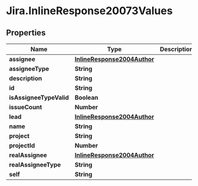 # Jira.InlineResponse20073Values

## Properties

Name | Type | Description | Notes
------------ | ------------- | ------------- | -------------
**assignee** | [**InlineResponse2004Author**](InlineResponse2004Author.md) |  | [optional] 
**assigneeType** | **String** |  | 
**description** | **String** |  | 
**id** | **String** |  | 
**isAssigneeTypeValid** | **Boolean** |  | 
**issueCount** | **Number** |  | 
**lead** | [**InlineResponse2004Author**](InlineResponse2004Author.md) |  | [optional] 
**name** | **String** |  | 
**project** | **String** |  | 
**projectId** | **Number** |  | 
**realAssignee** | [**InlineResponse2004Author**](InlineResponse2004Author.md) |  | [optional] 
**realAssigneeType** | **String** |  | 
**self** | **String** |  | 


